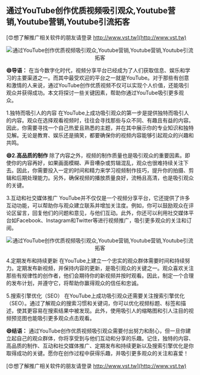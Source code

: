 ## **通过YouTube创作优质视频吸引观众,Youtube营销,Youtube营销,Youtube引流拓客**

[😍想了解推广相关软件的朋友请登录 http://www.vst.tw](http://www.vst.tw)

 <center><img src="https://vst.tw/MP4/tuiguang/png/2.png" alt="通过YouTube创作优质视频吸引观众,Youtube营销,Youtube营销,Youtube引流拓客"></center>

**😄导语：**
在当今数字化时代，视频分享平台已经成为了人们获取信息、娱乐和学习的主要渠道之一。而其中最受欢迎的平台之一就是YouTube。对于那些有创意和激情的人来说，通过YouTube创作优质视频不仅可以实现个人价值，还能吸引观众并获得成功。本文将探讨一些关键因素，帮助你通过YouTube吸引更多观众。

1.独特而吸引人的内容
在YouTube上成功吸引观众的第一步是提供独特而吸引人的内容。观众在选择观看视频时，往往会寻找那些与众不同、有趣且有益的内容。因此，你需要寻找一个自己热爱且熟悉的主题，并在其中展示你的专业知识和独特见解。无论是教育、娱乐还是搞笑，都要确保你的视频内容能够引起观众的兴趣和共鸣。

**😄2.高品质的制作**
除了内容之外，视频的制作质量也是吸引观众的重要因素。即使你的内容再好，如果画面模糊、声音嘈杂或剪辑混乱，观众也很难持续关注下去。因此，你需要投入一定的时间和精力来学习视频制作技巧，提升你的拍摄、剪辑和后期处理能力。另外，确保视频的播放质量良好，流畅且高清，也是吸引观众的关键。

3.互动和社交媒体推广
YouTube并不仅仅是一个视频分享平台，它还提供了许多互动功能，可以帮助你与观众建立联系并增加关注度。例如，你可以鼓励观众在评论区留言，回复他们的问题和意见，与他们互动。此外，你还可以利用社交媒体平台如Facebook、Instagram和Twitter等进行视频推广，吸引更多观众的关注和订阅。

 <center><img src="https://vst.tw/MP4/tuiguang/png/6.png" alt="通过YouTube创作优质视频吸引观众,Youtube营销,Youtube营销,Youtube引流拓客"></center>

4.定期发布和持续更新
在YouTube上建立一个忠实的观众群体需要时间和持续努力。定期发布新视频，并保持内容的更新，是吸引观众的关键之一。观众喜欢关注那些有规律性的创作者，他们会期待你的新视频并按时观看。因此，制定一个合理的发布计划，并遵守它，将帮助你赢得观众的信任和忠诚。

5.搜索引擎优化（SEO）
在YouTube上成功吸引观众还需要关注搜索引擎优化（SEO）。通过了解观众的搜索习惯和关键词，你可以优化视频标题、标签和描述，使其更容易在搜索结果中被发现。此外，使用吸引人的缩略图和引人注目的视频预览图也能吸引更多观众点击观看。

**😄结语：**
通过YouTube创作优质视频吸引观众需要付出努力和耐心，但一旦你建立起自己的观众群体，你将享受到与他们互动和分享的乐趣。记住，独特的内容、高品质的制作、互动和社交媒体推广、定期发布和持续更新以及搜索引擎优化是你取得成功的关键。愿你在创作过程中获得乐趣，并吸引更多观众的关注和喜爱！

[😍想了解推广相关软件的朋友请登录 http://www.vst.tw](http://www.vst.tw)



